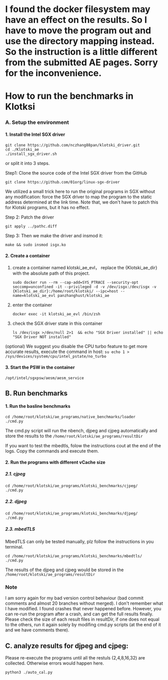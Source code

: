 # I found the docker filesystem may have an effect on the results. So I have to move the program out and use the directory mapping instead. So the instruction is a little different from the submitted AE pages. Sorry for the inconvenience.
# How to run the benchmarks in Klotksi
### A. Setup the environment
#### 1. Install the Intel SGX driver
```
git clone https://github.com/nczhang88pan/klotski_driver.git
cd ./Klotski_ae
./install_sgx_driver.sh
```

or split it into 3 steps.

Step1: Clone the source code of the Intel SGX driver from the GitHub
```
git clone https://github.com/01org/linux-sgx-driver
```
We utilized a small trick here to run the original programs in SGX without any modification: force the SGX driver to map the program to the static address determined at the link time. Note that, we don't have to patch this for Klotski programs, but it has no effect.

Step 2: Patch the driver
```
git apply ../pathc.diff
```
Step 3: Then we make the driver and insmod it:
```
make && sudo insmod isgx.ko
```

#### 2. Create a container
1. create a container named klotski_ae_evl， replace the {Klotski_ae_dir} with the absolute path of this project.
	```
	sudo docker run --rm --cap-add=SYS_PTRACE --security-opt seccomp=unconfined -it --privileged -d -v /dev/isgx:/dev/isgx -v {Klotski_ae_dir}:/home/root/klotski/ --ipc=host --name=klotski_ae_evl panzhanghust/klotski_ae
	```
2. enter the container
	```
    docker exec -it klotski_ae_evl /bin/zsh
    ```
3. check the SGX driver state in this container
	```
    ls /dev/isgx >/dev/null 2>1  && echo "SGX Driver installed" || echo "SGX Driver NOT installed"
    ```

(optional) We suggest you disable the CPU turbo feature to get more accurate results, execute the command in host:
	```
    su
    echo 1 > /sys/devices/system/cpu/intel_pstate/no_turbo
    ```

#### 3. Start the PSW in the container
```
/opt/intel/sgxpsw/aesm/aesm_service
```
	
## B.  Run benchmarks
#### 1. Run the basline benchmarks
```
cd /home/root/klotski/ae_programs/native_benchmarks/loader
./cmd.py
```
The cmd.py script will run the nbench, djpeg and cjpeg automatically and store the results to the `/home/root/klotski/ae_programs/resultDir`

If you want to test the mbedtls, folow the instructions cout at the end of the logs. Copy the commands and execute them.

#### 2. Run the programs with different vCache size

##### 2.1. cjpeg
```
cd /home/root/klotski/ae_programs/klotski_benchmarks/cjpeg/
./cmd.py
```

##### 2.2. djpeg
```
cd /home/root/klotski/ae_programs/klotski_benchmarks/djpeg/
./cmd.py
```

##### 2.3. mbedTLS
MbedTLS can only be tested manually, plz follow the instructions in you terminal.
```
cd /home/root/klotski/ae_programs/klotski_benchmarks/mbedtls/
./cmd.py
```

The results of the djpeg and cjpeg would be stored in the `/home/root/klotski/ae_programs/resultDir`

### Note
I am sorry again for my bad version control behaviour (bad commit comments and almost 20 branches without merged).
I don't remember what I have modified. I found crashes that never happened before. However, you can re-run the program after a crash, and can get the full results finally.
Please check the size of each result files in resultDir, if one does not equal to the others, run it again solely by modifing cmd.py scripts (at the end of it and we have comments there).

## C. analyze results for djpeg and cjpeg:
Please re-execute the programs until all the restuls (2,4,8,16,32) are collected. Otherwise errors would happen here. 
```
python3 ./auto_cal.py
```

